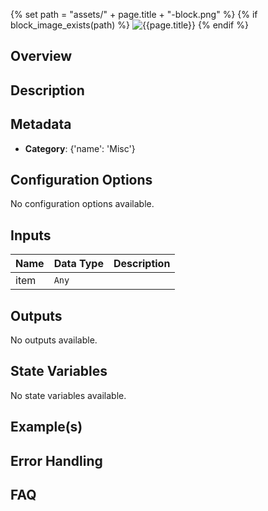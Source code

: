 {% set path = "assets/" + page.title + "-block.png" %}
{% if block_image_exists(path) %}
![{{page.title}}]({{path}})
{% endif %}

## Overview

## Description



## Metadata

- **Category**: {'name': 'Misc'}

## Configuration Options

No configuration options available.

## Inputs

| Name | Data Type | Description |
|------|-----------|-------------|
| item | `Any` |  |

## Outputs

No outputs available.

## State Variables

No state variables available.



## Example(s)

## Error Handling

## FAQ

